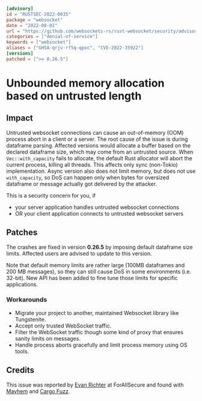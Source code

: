 ```toml
[advisory]
id = "RUSTSEC-2022-0035"
package = "websocket"
date = "2022-08-01"
url = "https://github.com/websockets-rs/rust-websocket/security/advisories/GHSA-qrjv-rf5q-qpxc"
categories = ["denial-of-service"]
keywords = ["websocket"]
aliases = ["GHSA-qrjv-rf5q-qpxc", "CVE-2022-35922"]
[versions]
patched = [">= 0.26.5"]
```

# Unbounded memory allocation based on untrusted length

## Impact
Untrusted websocket connections can cause an out-of-memory (OOM) process abort in a client or a server.
The root cause of the issue is during dataframe parsing.
Affected versions would allocate a buffer based on the declared dataframe size, which may come from an untrusted source.
When `Vec::with_capacity` fails to allocate, the default Rust allocator will abort the current process, killing all threads. This affects only sync (non-Tokio) implementation. Async version also does not limit memory, but does not use `with_capacity`, so DoS can happen only when bytes for oversized dataframe or message actually got delivered by the attacker.

This is a security concern for you, if
- your server application handles untrusted websocket connections
- OR your client application connects to untrusted websocket servers

## Patches
The crashes are fixed in version **0.26.5** by imposing default dataframe size limits.
Affected users are advised to update to this version.

Note that default memory limits are rather large (100MB dataframes and 200 MB messages), so they can still cause DoS in some environments (i.e. 32-bit). New API has been added to fine tune those limits for specific applications.

### Workarounds

* Migrate your project to another, maintained Websocket library like Tungstenite.
* Accept only trusted WebSocket traffic.
* Filter the WebSocket traffic though some kind of proxy that ensures sanity limits on messages.
* Handle process aborts gracefully and limit process memory using OS tools.


## Credits
This issue was reported by [Evan Richter](https://github.com/evanrichter) at ForAllSecure and found with [Mayhem](https://forallsecure.com/mayhem-for-code) and [Cargo Fuzz](https://github.com/rust-fuzz/cargo-fuzz).
